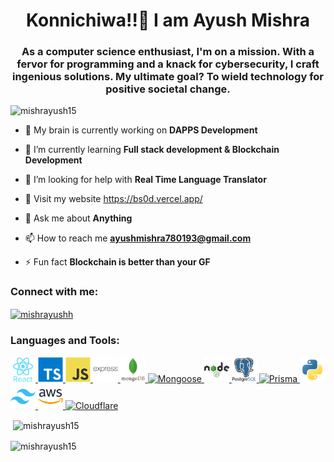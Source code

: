 <h1 align="center">Konnichiwa!!👋 I am Ayush Mishra </h1>
<h3 align="center">As a computer science enthusiast, I'm on a mission. With a fervor for programming and a knack for cybersecurity, I craft ingenious solutions. My ultimate goal? To wield technology for positive societal change.</h3>

<p align="left"> <img src="https://komarev.com/ghpvc/?username=mishrayush15&label=Profile%20views&color=0e75b6&style=flat" alt="mishrayush15" /> </p>

- 🔭 My brain is currently working on **DAPPS Development**

- 🌱 I’m currently learning **Full stack development & Blockchain Development**

- 🤝 I’m looking for help with **Real Time Language Translator**

- 📝 Visit my website https://bs0d.vercel.app/

- 💬 Ask me about **Anything**

- 📫 How to reach me **ayushmishra780193@gmail.com**

- ⚡ Fun fact **Blockchain is better than your GF**

<h3 align="left">Connect with me:</h3>
<p align="left">
<a href="https://instagram.com/mishrayushh" target="blank"><img align="center" src="https://raw.githubusercontent.com/rahuldkjain/github-profile-readme-generator/master/src/images/icons/Social/instagram.svg" alt="mishrayushh" height="30" width="40" /></a>
</p>

<h3 align="left">Languages and Tools:</h3>
<p align="left">
  <a href="https://react.dev" target="_blank" rel="noreferrer">
    <img src="https://raw.githubusercontent.com/devicons/devicon/master/icons/react/react-original-wordmark.svg" alt="React Js" width="40" height="40" />
  </a>
  <a href="https://www.typescriptlang.org/docs/" target="_blank" rel="noreferrer">
    <img src="https://raw.githubusercontent.com/devicons/devicon/master/icons/typescript/typescript-original.svg" alt="Typescript" width="40" height="40" />
  </a>
  <a href="https://developer.mozilla.org/en-US/docs/Web/JavaScript" target="_blank" rel="noreferrer">
    <img src="https://raw.githubusercontent.com/devicons/devicon/master/icons/javascript/javascript-original.svg" alt="JavaScript" width="40" height="40" />
  </a>
  <a href="https://expressjs.com/" target="_blank" rel="noreferrer">
    <img src="https://raw.githubusercontent.com/devicons/devicon/master/icons/express/express-original-wordmark.svg" alt="Express Js" width="40" height="40" />
  </a>
  <a href="https://docs.mongodb.com/" target="_blank" rel="noreferrer">
    <img src="https://raw.githubusercontent.com/devicons/devicon/master/icons/mongodb/mongodb-original-wordmark.svg" alt="MongoDB" width="40" height="40" />
  </a>
  <a href="https://mongoosejs.com/docs/" target="_blank" rel="noreferrer">
    <img src="https://seeklogo.com/images/M/mongoose-logo-66DA485D24-seeklogo.com.png" alt="Mongoose" width="40" height="40" />
  </a>
  <a href="https://nodejs.org/en/docs/" target="_blank" rel="noreferrer">
    <img src="https://raw.githubusercontent.com/devicons/devicon/master/icons/nodejs/nodejs-original-wordmark.svg" alt="Node Js" width="40" height="40" />
  </a>
  <a href="https://www.postgresql.org/docs/" target="_blank" rel="noreferrer">
    <img src="https://raw.githubusercontent.com/devicons/devicon/master/icons/postgresql/postgresql-original-wordmark.svg" alt="PostgreSQL" width="40" height="40" />
  </a>
  <a href="https://www.prisma.io/docs/" target="_blank" rel="noreferrer">
    <img src="https://seeklogo.com/images/P/prisma-logo-3805665B69-seeklogo.com.png" alt="Prisma" width="40" height="40" />
  </a>
  <a href="https://docs.python.org/3/" target="_blank" rel="noreferrer">
    <img src="https://raw.githubusercontent.com/devicons/devicon/master/icons/python/python-original.svg" alt="Python" width="40" height="40" />
  </a>
  <a href="https://tailwindcss.com/docs" target="_blank" rel="noreferrer">
    <img src="https://raw.githubusercontent.com/devicons/devicon/master/icons/tailwindcss/tailwindcss-plain.svg" alt="Tailwind CSS" width="40" height="40" />
  </a>
  <a href="https://aws.amazon.com/documentation/" target="_blank" rel="noreferrer">
    <img src="https://raw.githubusercontent.com/devicons/devicon/master/icons/amazonwebservices/amazonwebservices-original-wordmark.svg" alt="AWS" width="40" height="40" />
  </a>
  <a href="https://developers.cloudflare.com/" target="_blank" rel="noreferrer">
    <img src="https://www.cloudflare.com/img/logo-cloudflare-dark.svg" alt="Cloudflare" width="40" height="40" />
  </a>
</p>


<p>&nbsp;<img align="center" src="https://github-readme-stats.vercel.app/api?username=mishrayush15&show_icons=true&locale=en" alt="mishrayush15" /></p>

<p><img align="center" src="https://github-readme-streak-stats.herokuapp.com/?user=mishrayush15&theme=dark" alt="mishrayush15" /></p>
